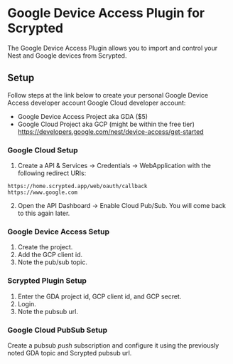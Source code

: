 # Google Device Access Plugin for Scrypted

The Google Device Access Plugin allows you to import and control your Nest and Google devices from Scrypted.

## Setup

Follow steps at the link below to create your personal Google Device Access developer account Google Cloud developer account:

* Google Device Access Project aka GDA ($5)
* Google Cloud Project aka GCP (might be within the free tier)
https://developers.google.com/nest/device-access/get-started

### Google Cloud Setup
1. Create a API & Services -> Credentials -> WebApplication with the following redirect URIs:
```
https://home.scrypted.app/web/oauth/callback
https://www.google.com
```
2. Open the API Dashboard -> Enable Cloud Pub/Sub. You will come back to this again later.

### Google Device Access Setup
1. Create the project.
2. Add the GCP client id.
3. Note the pub/sub topic.

### Scrypted Plugin Setup
1. Enter the GDA project id, GCP client id, and GCP secret.
2. Login.
3. Note the pubsub url.

### Google Cloud PubSub Setup

Create a pubsub *push* subscription and configure it using the previously noted GDA topic and Scrypted pubsub url.
